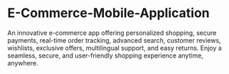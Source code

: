 # E-Commerce-Mobile-Application
An innovative e-commerce app offering personalized shopping, secure payments, real-time order tracking, advanced search, customer reviews, wishlists, exclusive offers, multilingual support, and easy returns. Enjoy a seamless, secure, and user-friendly shopping experience anytime, anywhere.
